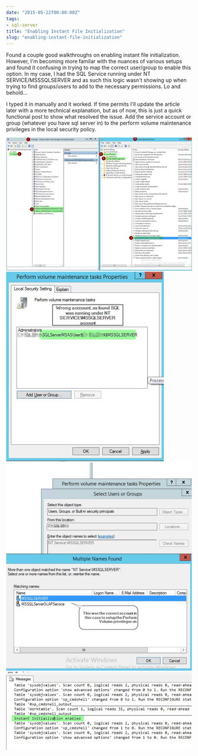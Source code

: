 ```yaml
---
date: "2015-05-22T00:00:00Z"
tags:
- sql-server
title: "Enabling Instant File Initialization"
slug: "enabling-instant-file-initialization"
---
```


Found a couple good walkthroughs on enabling instant file initialization. However, I'm becoming more familar with the nuances of various setups and found it confusing in trying to map the correct user/group to enable this option. In my case, I had the SQL Service running under NT SERVICE/MSSSQLSERVER and as such this logic wasn't showing up when trying to find groups/users to add to the necessary permissions. Lo and behold...

I typed it in manually and it worked. If time permits I'll update the article later with a more technical explanation, but as of now, this is just a quick functional post to show what resolved the issue. Add the service account or group (whatever you have sql server in) to the perform volume maintenance privileges in the local security policy.

![Instant File Initialization 1](images/enable_instant_file_initialization-2015-05-21_07_15_15_czth2j.png)
![Instant File Initialization 2](images/enable_instant_file_initialization-2015-05-21_07_26_43_jg50g7.png)
![Instant File Initialization 3](images/enable_instant_file_initialization-2015-05-21_08_03_18_zgnxp4.png)
![Instant File Initialization 4](images/enable_instant_file_initialization-2015-05-21_08_31_55_nazxlf.png)

